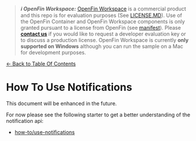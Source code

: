 > **_:information_source: OpenFin Workspace:_** [OpenFin Workspace](https://www.openfin.co/workspace/) is a commercial product and this repo is for evaluation purposes (See [LICENSE.MD](../LICENSE.MD)). Use of the OpenFin Container and OpenFin Workspace components is only granted pursuant to a license from OpenFin (see [manifest](../public/manifest.fin.json)). Please [**contact us**](https://www.openfin.co/workspace/poc/) if you would like to request a developer evaluation key or to discuss a production license.
> OpenFin Workspace is currently **only supported on Windows** although you can run the sample on a Mac for development purposes.

[<- Back to Table Of Contents](../README.md)

# How To Use Notifications

This document will be enhanced in the future.

For now please see the following starter to get a better understanding of the notification api:

- [how-to/use-notifications](../../use-notifications/README.md)
